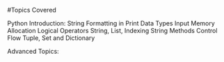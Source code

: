 #Topics Covered

Python Introduction:
  String Formatting in Print
  Data Types
  Input
  Memory Allocation
  Logical Operators
  String, List, Indexing
  String Methods
  Control Flow
  Tuple, Set and Dictionary
  
Advanced Topics:
